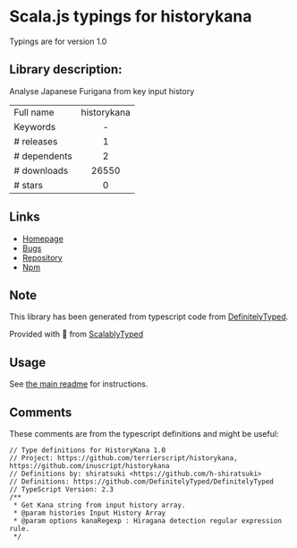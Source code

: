 
# Scala.js typings for historykana

Typings are for version 1.0

## Library description:
Analyse Japanese Furigana from key input history

|                    |                 |
| ------------------ | :-------------: |
| Full name          | historykana |
| Keywords           | - |
| # releases         | 1 |
| # dependents       | 2 |
| # downloads        | 26550 |
| # stars            | 0 |

## Links
- [Homepage](https://github.com/inuscript/historykana#readme)
- [Bugs](https://github.com/inuscript/historykana/issues)
- [Repository](https://github.com/inuscript/historykana)
- [Npm](https://www.npmjs.com/package/historykana)
    


## Note
This library has been generated from typescript code from [DefinitelyTyped](https://definitelytyped.org).

Provided with :purple_heart: from [ScalablyTyped](https://github.com/oyvindberg/ScalablyTyped)

## Usage
See [the main readme](../../readme.md) for instructions.

## Comments

These comments are from the typescript definitions and might be useful:
```
// Type definitions for HistoryKana 1.0
// Project: https://github.com/terrierscript/historykana, https://github.com/inuscript/historykana
// Definitions by: shiratsuki <https://github.com/h-shiratsuki>
// Definitions: https://github.com/DefinitelyTyped/DefinitelyTyped
// TypeScript Version: 2.3
/**
 * Get Kana string from input history array.
 * @param histories Input History Array
 * @param options kanaRegexp : Hiragana detection regular expression rule.
 */

```

